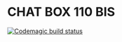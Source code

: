 # CHAT BOX 110 BIS

[![Codemagic build status](https://api.codemagic.io/apps/62b57c1a4f03030eab2946a0/62b57c1a4f03030eab29469f/status_badge.svg)](https://codemagic.io/apps/62b57c1a4f03030eab2946a0/62b57c1a4f03030eab29469f/latest_build)